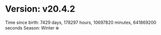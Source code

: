 # Version: v20.4.2
Time since birth: 7429 days, 178297 hours, 10697820 minutes, 641869200 seconds
Season: Winter ❄️

